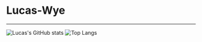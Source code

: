 # Lucas-Wye
---

![Lucas's GitHub stats](https://github-readme-stats.vercel.app/api?username=Lucas-Wye)
![Top Langs](https://github-readme-stats.vercel.app/api/top-langs/?username=Lucas-Wye&layout=compact)
